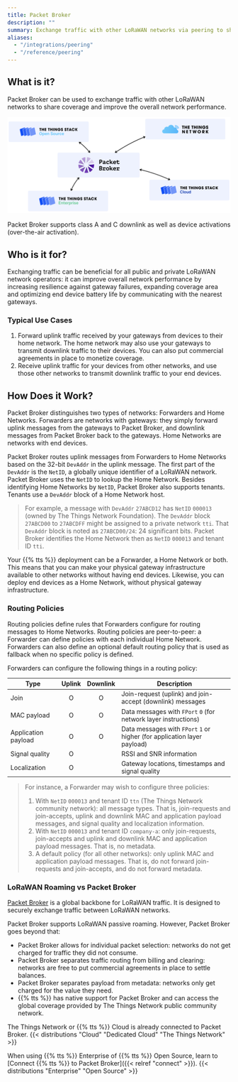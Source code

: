 ```yaml
---
title: Packet Broker
description: ""
summary: Exchange traffic with other LoRaWAN networks via peering to share coverage and improve the overall network performance.
aliases:
  - "/integrations/peering"
  - "/reference/peering"
---
```


## What is it?

Packet Broker can be used to exchange traffic with other LoRaWAN networks to share coverage and improve the overall network performance.

![Overview](overview.png)

Packet Broker supports class A and C downlink as well as device activations (over-the-air activation).

## Who is it for?

Exchanging traffic can be beneficial for all public and private LoRaWAN network operators: it can improve overall network performance by increasing resilience against gateway failures, expanding coverage area and optimizing end device battery life by communicating with the nearest gateways.

### Typical Use Cases

1. Forward uplink traffic received by your gateways from devices to their home network. The home network may also use your gateways to transmit downlink traffic to their devices. You can also put commercial agreements in place to monetize coverage.
2. Receive uplink traffic for your devices from other networks, and use those other networks to transmit downlink traffic to your end devices.

## How Does it Work?

Packet Broker distinguishes two types of networks: Forwarders and Home Networks. Forwarders are networks with gateways: they simply forward uplink messages from the gateways to Packet Broker, and downlink messages from Packet Broker back to the gateways. Home Networks are networks with end devices.

Packet Broker routes uplink messages from Forwarders to Home Networks based on the 32-bit `DevAddr` in the uplink message. The first part of the `DevAddr` is the `NetID`, a globally unique identifier of a LoRaWAN network. Packet Broker uses the `NetID` to lookup the Home Network. Besides identifying Home Networks by `NetID`, Packet Broker also supports tenants. Tenants use a `DevAddr` block of a Home Network host.

> For example, a message with `DevAddr` `27ABCD12` has `NetID` `000013` (owned by The Things Network Foundation). The `DevAddr` block `27ABCD00` to `27ABCDFF` might be assigned to a private network `tti`. That `DevAddr` block is noted as `27ABCD00/24`: 24 significant bits. Packet Broker identifies the Home Network then as `NetID` `000013` and tenant ID `tti`.

Your {{% tts %}} deployment can be a Forwarder, a Home Network or both. This means that you can make your physical gateway infrastructure available to other networks without having end devices. Likewise, you can deploy end devices as a Home Network, without physical gateway infrastructure.

### Routing Policies

Routing policies define rules that Forwarders configure for routing messages to Home Networks. Routing policies are peer-to-peer: a Forwarder can define policies with each individual Home Network. Forwarders can also define an optional default routing policy that is used as fallback when no specific policy is defined.

Forwarders can configure the following things in a routing policy:

Type | Uplink | Downlink | Description
--- | :---: | :---: | ---
Join | O | O | Join-request (uplink) and join-accept (downlink) messages
MAC payload | O | O | Data messages with `FPort` `0` (for network layer instructions)
Application payload | O | O | Data messages with `FPort` `1` or higher (for application layer payload)
Signal quality | O | | RSSI and SNR information
Localization | O | | Gateway locations, timestamps and signal quality

>For instance, a Forwarder may wish to configure three policies:
>
>1. With `NetID` `000013` and tenant ID `ttn` (The Things Network community network): all message types. That is, join-requests and join-accepts, uplink and downlink MAC and application payload messages, and signal quality and localization information.
>2. With `NetID` `000013` and tenant ID `company-a`: only join-requests, join-accepts and uplink and downlink MAC and application payload messages. That is, no metadata.
>3. A default policy (for all other networks): only uplink MAC and application payload messages. That is, do not forward join-requests and join-accepts, and do not forward metadata.

### LoRaWAN Roaming vs Packet Broker

[Packet Broker](https://www.packetbroker.org) is a global backbone for LoRaWAN traffic. It is designed to securely exchange traffic between LoRaWAN networks.

Packet Broker supports LoRaWAN passive roaming. However, Packet Broker goes beyond that:

- Packet Broker allows for individual packet selection: networks do not get charged for traffic they did not consume. 
- Packet Broker separates traffic routing from billing and clearing: networks are free to put commercial agreements in place to settle balances. 
- Packet Broker separates payload from metadata: networks only get charged for the value they need. 
- {{% tts %}} has native support for Packet Broker and can access the global coverage provided by The Things Network public community network.

The Things Network or {{% tts %}} Cloud is already connected to Packet Broker. {{< distributions "Cloud" "Dedicated Cloud" "The Things Network" >}}

When using {{% tts %}} Enterprise of {{% tts %}} Open Source, learn to [Connect {{% tts %}} to Packet Broker]({{< relref "connect" >}}). {{< distributions "Enterprise" "Open Source" >}}
